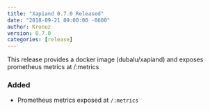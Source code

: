 ```yaml
---
title: "Xapiand 0.7.0 Released"
date: "2018-09-21 09:00:00 -0600"
author: Kronuz
version: 0.7.0
categories: [release]
---
```


This release provides a docker image (dubalu/xapiand) and exposes prometheus
metrics at /:metrics

### Added
- Prometheus metrics exposed at `/:metrics`
